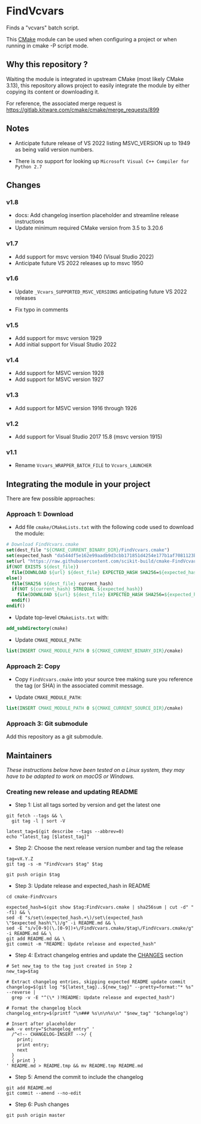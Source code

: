 FindVcvars
==========

Finds a "vcvars" batch script.

This [CMake](https://cmake.org) module can be used when configuring a project or when running
in cmake -P script mode.

## Why this repository ?

Waiting the module is integrated in upstream CMake (most likely CMake 3.13), this repository allows project 
to easily integrate the module by either copying its content or downloading it.

For reference, the associated merge request is https://gitlab.kitware.com/cmake/cmake/merge_requests/899

## Notes

* Anticipate future release of VS 2022 listing MSVC_VERSION up to 1949 as being valid version numbers. 

* There is no support for looking up `Microsoft Visual C++ Compiler for Python 2.7`

## Changes

<!-- CHANGELOG-INSERT -->

### v1.8

* docs: Add changelog insertion placeholder and streamline release instructions
* Update minimum required CMake version from 3.5 to 3.20.6

### v1.7

* Add support for msvc version 1940 (Visual Studio 2022)
* Anticipate future VS 2022 releases up to msvc 1950

### v1.6

* Update `_Vcvars_SUPPORTED_MSVC_VERSIONS` anticipating future VS 2022 releases

* Fix typo in comments

### v1.5

* Add support for msvc version 1929
* Add initial support for Visual Studio 2022

### v1.4

* Add support for MSVC version 1928
* Add support for MSVC version 1927

### v1.3

* Add support for MSVC version 1916 through 1926

### v1.2

* Add support for Visual Studio 2017 15.8 (msvc version 1915)

### v1.1

* Rename `Vcvars_WRAPPER_BATCH_FILE` to `Vcvars_LAUNCHER`


## Integrating the module in your project

There are few possible approaches:

### Approach 1: Download

* Add file `cmake/CMakeLists.txt` with the following code used to download the module:

```cmake
# Download FindVcvars.cmake
set(dest_file "${CMAKE_CURRENT_BINARY_DIR}/FindVcvars.cmake")
set(expected_hash "da544df5e162e99aadb9d3cbb171851d4254e177b1af7081123bef55068970fa")
set(url "https://raw.githubusercontent.com/scikit-build/cmake-FindVcvars/v1.8/FindVcvars.cmake")
if(NOT EXISTS ${dest_file})
  file(DOWNLOAD ${url} ${dest_file} EXPECTED_HASH SHA256=${expected_hash})
else()
  file(SHA256 ${dest_file} current_hash)
  if(NOT ${current_hash} STREQUAL ${expected_hash})
    file(DOWNLOAD ${url} ${dest_file} EXPECTED_HASH SHA256=${expected_hash})
  endif()
endif()
```

* Update top-level `CMakeLists.txt` with:

```cmake
add_subdirectory(cmake)
```

* Update `CMAKE_MODULE_PATH`:

```cmake
list(INSERT CMAKE_MODULE_PATH 0 ${CMAKE_CURRENT_BINARY_DIR}/cmake)
```


### Approach 2: Copy

* Copy `FindVcvars.cmake` into your source tree making sure you reference the tag (or SHA) in the associated
  commit message.

* Update `CMAKE_MODULE_PATH`:

```cmake
list(INSERT CMAKE_MODULE_PATH 0 ${CMAKE_CURRENT_SOURCE_DIR}/cmake)
```

### Approach 3: Git submodule

Add this repository as a git submodule.

## Maintainers

_These instructions below have been tested on a Linux system, they may have to be adapted to work on macOS or Windows._

### Creating new release and updating README

* Step 1: List all tags sorted by version and get the latest one

```
git fetch --tags && \
  git tag -l | sort -V

latest_tag=$(git describe --tags --abbrev=0)
echo "latest_tag [$latest_tag]"
```

* Step 2: Choose the next release version number and tag the release

```
tag=vX.Y.Z
git tag -s -m "FindVcvars $tag" $tag

git push origin $tag
```

* Step 3: Update release and expected_hash in README

```
cd cmake-FindVcvars

expected_hash=$(git show $tag:FindVcvars.cmake | sha256sum | cut -d" " -f1) && \
sed -E "s/set\(expected_hash.+\)/set\(expected_hash \"$expected_hash\"\)/g" -i README.md && \
sed -E "s/v[0-9](\.[0-9])+\/FindVcvars.cmake/$tag\/FindVcvars.cmake/g" -i README.md && \
git add README.md && \
git commit -m "README: Update release and expected_hash"
```

* Step 4: Extract changelog entries and update the [CHANGES][CHANGES] section

```
# Set new_tag to the tag just created in Step 2
new_tag=$tag

# Extract changelog entries, skipping expected README update commit
changelog=$(git log "${latest_tag}..${new_tag}" --pretty=format:"* %s" --reverse |
  grep -v -E "^(\* )?README: Update release and expected_hash")

# Format the changelog block
changelog_entry=$(printf "\n### %s\n\n%s\n" "$new_tag" "$changelog")

# Insert after placeholder
awk -v entry="$changelog_entry" '
  /^<!-- CHANGELOG-INSERT -->/ {
    print;
    print entry;
    next
  }
  { print }
' README.md > README.tmp && mv README.tmp README.md
```

* Step 5: Amend the commit to include the changelog

```
git add README.md
git commit --amend --no-edit
```

* Step 6: Push changes

```
git push origin master
```

[CHANGES]: https://github.com/scikit-build/cmake-FindVcvars#changes

